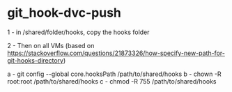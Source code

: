# git_hook-dvc-push

1 - in /shared/folder/hooks, copy the hooks folder

2 - Then on all VMs (based on https://stackoverflow.com/questions/21873326/how-specify-new-path-for-git-hooks-directory)

a - git config --global core.hooksPath /path/to/shared/hooks
b - chown -R root:root /path/to/shared/hooks
c - chmod -R 755 /path/to/shared/hooks
